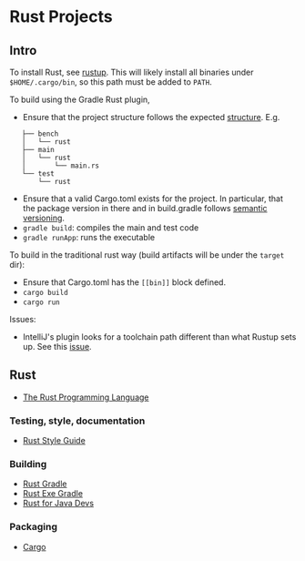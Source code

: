# Rust Projects

## Intro

To install Rust, see [rustup](https://rustup.rs). This will likely install all binaries
under `$HOME/.cargo/bin`, so this path must be added to `PATH`.

To build using the Gradle Rust plugin,
* Ensure that the project structure follows the expected 
[structure](https://ysb33rorg.gitlab.io/rust-gradle-plugin/0.2/docs/product-documentation.html). E.g.
```src
   ├── bench
   │   └── rust
   ├── main
   │   └── rust
   │       └── main.rs
   └── test
       └── rust
```
* Ensure that a valid Cargo.toml exists for the project. In particular, that the
package version in there and in build.gradle follows [semantic versioning](https://semver.org).
* `gradle build`: compiles the main and test code
* `gradle runApp`: runs the executable

To build in the traditional rust way (build artifacts will be under the `target` dir):
* Ensure that Cargo.toml has the `[[bin]]` block defined.
* `cargo build`
* `cargo run`

Issues:
* IntelliJ's plugin looks for a toolchain path different than what Rustup sets up. See
this [issue](https://github.com/intellij-rust/intellij-rust/issues/383).

## Rust

* [The Rust Programming Language](https://doc.rust-lang.org/book/second-edition/foreword.html)

### Testing, style, documentation

* [Rust Style Guide](https://github.com/rust-lang-nursery/fmt-rfcs/blob/master/guide/guide.md#types)

### Building

* [Rust Gradle](https://ysb33rorg.gitlab.io/rust-gradle-plugin/0.2/docs/product-documentation.html)
* [Rust Exe Gradle](http://ysb33r.gitlab.io/NativeGradle/#_building_rust_executables)
* [Rust for Java Devs](https://lankydanblog.com/2018/01/21/rust-for-java-devs-compiling-code-and-using-cargo/)

### Packaging

* [Cargo](https://doc.rust-lang.org/stable/rust-by-example/cargo.html)
